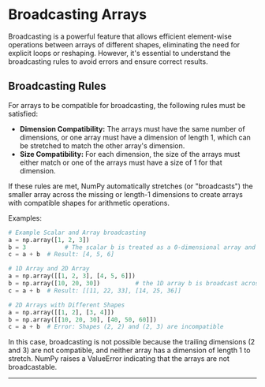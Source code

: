 # Broadcasting Arrays

Broadcasting is a powerful feature that allows efficient element-wise operations between arrays of different shapes, eliminating the need for explicit loops or reshaping. However, it's essential to understand the broadcasting rules to avoid errors and ensure correct results.

## Broadcasting Rules

For arrays to be compatible for broadcasting, the following rules must be satisfied:
- **Dimension Compatibility:** The arrays must have the same number of dimensions, or one array must have a dimension of length 1, which can be stretched to match the other array's dimension.
- **Size Compatibility:** For each dimension, the size of the arrays must either match or one of the arrays must have a size of 1 for that dimension.

If these rules are met, NumPy automatically stretches (or "broadcasts") the smaller array across the missing or length-1 dimensions to create arrays with compatible shapes for arithmetic operations.

Examples:

```python
# Example Scalar and Array broadcasting
a = np.array([1, 2, 3])
b = 3           # The scalar b is treated as a 0-dimensional array and is broadcast to match a's shape.
c = a + b  # Result: [4, 5, 6]
```

```python
# 1D Array and 2D Array
a = np.array([[1, 2, 3], [4, 5, 6]])
b = np.array([10, 20, 30])          # the 1D array b is broadcast across the rows of a to create a compatible 2D array.
c = a + b  # Result: [[11, 22, 33], [14, 25, 36]]
```

```python
# 2D Arrays with Different Shapes
a = np.array([[1, 2], [3, 4]])
b = np.array([[10, 20, 30], [40, 50, 60]])
c = a + b  # Error: Shapes (2, 2) and (2, 3) are incompatible
```

In this case, broadcasting is not possible because the trailing dimensions (2 and 3) are not compatible, and neither array has a dimension of length 1 to stretch. NumPy raises a ValueError indicating that the arrays are not broadcastable.

---
